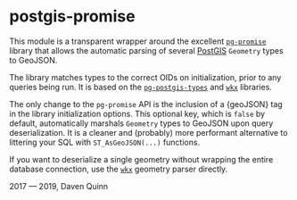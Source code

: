 # postgis-promise

This module is a transparent wrapper around the excellent
[`pg-promise`](https://vitaly-t.github.io/pg-promise/index.html) library
that allows the automatic parsing
of several [PostGIS](https://postgis.net/) `Geometry` types to GeoJSON.

The library matches types to the correct OIDs
on initialization, prior to any queries being run.
It is based on the [`pg-postgis-types`](https://github.com/zhm/pg-postgis-types)
and [`wkx`](https://github.com/cschwarz/wkx) libraries.

The only change to the `pg-promise` API is the inclusion of a {geoJSON} tag
in the library initialization options. This optional key, which
is `false` by default, automatically marshals `Geometry` types to GeoJSON
upon query deserialization. It is a cleaner and (probably) more performant
alternative to littering your SQL with `ST_AsGeoJSON(...)` functions.

If you want to deserialize a single geometry without wrapping the entire
database connection, use the [`wkx`](https://github.com/cschwarz/wkx)
geometry parser directly.

2017 — 2019, Daven Quinn
